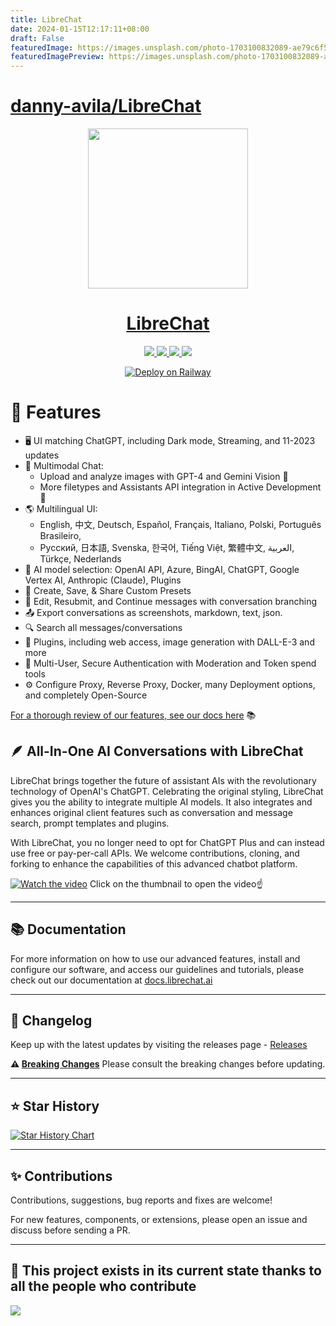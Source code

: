 ```yaml
---
title: LibreChat
date: 2024-01-15T12:17:11+08:00
draft: False
featuredImage: https://images.unsplash.com/photo-1703100832089-ae79c6f51f88?ixid=M3w0NjAwMjJ8MHwxfHJhbmRvbXx8fHx8fHx8fDE3MDUyOTIyMTh8&ixlib=rb-4.0.3
featuredImagePreview: https://images.unsplash.com/photo-1703100832089-ae79c6f51f88?ixid=M3w0NjAwMjJ8MHwxfHJhbmRvbXx8fHx8fHx8fDE3MDUyOTIyMTh8&ixlib=rb-4.0.3
---
```


# [danny-avila/LibreChat](https://github.com/danny-avila/LibreChat)

<p align="center">
  <a href="https://docs.librechat.ai">
    <img src="docs/assets/LibreChat.svg" height="256">
  </a>
  <a href="https://docs.librechat.ai">
    <h1 align="center">LibreChat</h1>
  </a>
</p>

<p align="center">
  <a href="https://discord.librechat.ai"> 
    <img
      src="https://img.shields.io/discord/1086345563026489514?label=&logo=discord&style=for-the-badge&logoWidth=20&logoColor=white&labelColor=000000&color=blueviolet">
  </a>
  <a href="https://www.youtube.com/@LibreChat"> 
    <img
      src="https://img.shields.io/badge/YOUTUBE-red.svg?style=for-the-badge&logo=youtube&logoColor=white&labelColor=000000&logoWidth=20">
  </a>
  <a href="https://docs.librechat.ai"> 
    <img
      src="https://img.shields.io/badge/DOCS-blue.svg?style=for-the-badge&logo=read-the-docs&logoColor=white&labelColor=000000&logoWidth=20">
  </a>
  <a aria-label="Sponsors" href="https://github.com/sponsors/danny-avila">
    <img
      src="https://img.shields.io/badge/SPONSORS-brightgreen.svg?style=for-the-badge&logo=github-sponsors&logoColor=white&labelColor=000000&logoWidth=20">
  </a>
</p>

<p align="center">
  <a href="https://railway.app/template/b5k2mn?referralCode=HI9hWz">
    <img src="https://railway.app/button.svg" alt="Deploy on Railway">
  </a>
</p>

# 📃 Features
 - 🖥️ UI matching ChatGPT, including Dark mode, Streaming, and 11-2023 updates
 - 💬 Multimodal Chat:
     - Upload and analyze images with GPT-4 and Gemini Vision 📸
     - More filetypes and Assistants API integration in Active Development 🚧 
 - 🌎 Multilingual UI:
     - English, 中文, Deutsch, Español, Français, Italiano, Polski, Português Brasileiro,
     - Русский, 日本語, Svenska, 한국어, Tiếng Việt, 繁體中文, العربية, Türkçe, Nederlands
 - 🤖 AI model selection: OpenAI API, Azure, BingAI, ChatGPT, Google Vertex AI, Anthropic (Claude), Plugins
 - 💾 Create, Save, & Share Custom Presets
 - 🔄 Edit, Resubmit, and Continue messages with conversation branching
 - 📤 Export conversations as screenshots, markdown, text, json.
 - 🔍 Search all messages/conversations
 - 🔌 Plugins, including web access, image generation with DALL-E-3 and more
 - 👥 Multi-User, Secure Authentication with Moderation and Token spend tools
 - ⚙️ Configure Proxy, Reverse Proxy, Docker, many Deployment options, and completely Open-Source

[For a thorough review of our features, see our docs here](https://docs.librechat.ai/features/plugins/introduction.html) 📚


## 🪶 All-In-One AI Conversations with LibreChat
LibreChat brings together the future of assistant AIs with the revolutionary technology of OpenAI's ChatGPT. Celebrating the original styling, LibreChat gives you the ability to integrate multiple AI models. It also integrates and enhances original client features such as conversation and message search, prompt templates and plugins.

With LibreChat, you no longer need to opt for ChatGPT Plus and can instead use free or pay-per-call APIs. We welcome contributions, cloning, and forking to enhance the capabilities of this advanced chatbot platform.
  
<!-- https://github.com/danny-avila/LibreChat/assets/110412045/c1eb0c0f-41f6-4335-b982-84b278b53d59 -->

[![Watch the video](https://img.youtube.com/vi/pNIOs1ovsXw/maxresdefault.jpg)](https://youtu.be/pNIOs1ovsXw)
Click on the thumbnail to open the video☝️

---

## 📚 Documentation
For more information on how to use our advanced features, install and configure our software, and access our guidelines and tutorials, please check out our documentation at [docs.librechat.ai](https://docs.librechat.ai)

---

## 📝 Changelog 
Keep up with the latest updates by visiting the releases page - [Releases](https://github.com/danny-avila/LibreChat/releases)

**⚠️ [Breaking Changes](docs/general_info/breaking_changes.md)**
Please consult the breaking changes before updating.

---

## ⭐ Star History

<a href="https://star-history.com/#danny-avila/LibreChat&Date">
  <img alt="Star History Chart" src="https://api.star-history.com/svg?repos=danny-avila/LibreChat&type=Date&theme=dark" onerror="this.src='https://api.star-history.com/svg?repos=danny-avila/LibreChat&type=Date'" />
</a>

---

## ✨ Contributions
Contributions, suggestions, bug reports and fixes are welcome!

For new features, components, or extensions, please open an issue and discuss before sending a PR. 

---

💖 This project exists in its current state thanks to all the people who contribute
---
<a href="https://github.com/danny-avila/LibreChat/graphs/contributors">
  <img src="https://contrib.rocks/image?repo=danny-avila/LibreChat" />
</a>
